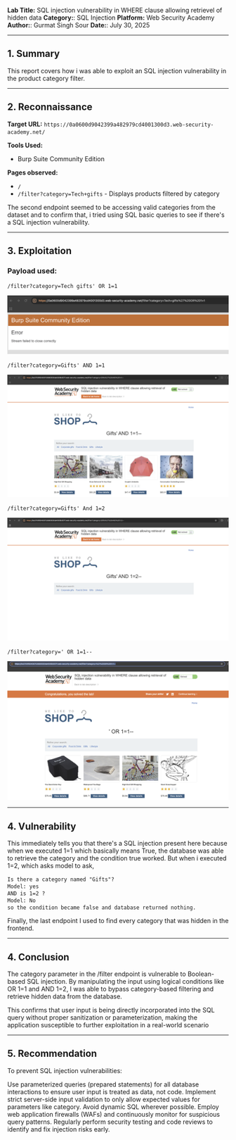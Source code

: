 **Lab Title:** SQL injection vulnerability in WHERE clause allowing retrievel of hidden data
**Category:**: SQL Injection
**Platform:** Web Security Academy
**Author:**: Gurmat Singh Sour
**Date:**: July 30, 2025

---

## 1. Summary
This report covers how i was able to exploit an SQL injection vulnerability in the product category filter.

---

## 2. Reconnaissance

**Target URL:**
`https://0a0600d9042399a482979cd4001300d3.web-security-academy.net/`

**Tools Used:**
- Burp Suite Community Edition

**Pages observed:**
- `/`
- `/filter?category=Tech+gifts` - Displays products filtered by category 

The second endpoint seemed to be accessing valid categories from the dataset and to confirm that, i tried using SQL basic queries to see if there's a SQL injection vulnerability.

---

## 3. Exploitation

### Payload used:

``` 
/filter?category=Tech gifts' OR 1=1

```
![Output](/Screenshots/SQL_injectionLab1/1.png)

```
/filter?category=Gifts' AND 1=1
```
![alt text](/Screenshots/SQL_injectionLab1/2.png)

```
/filter?category=Gifts' And 1=2
```
![alt text](/Screenshots/SQL_injectionLab1/3.png)

```
/filter?category=' OR 1=1--
```
![alt text](/Screenshots/SQL_injectionLab1/4.png)

---



## 4. Vulnerability

This immediately tells you that there's a SQL injection present here because when we executed 1=1 which basically means True, the database was able to retrieve the category and the condition true worked. But when i executed 1=2, which asks model to ask,

    Is there a category named "Gifts"? 
    Model: yes
    AND is 1=2 ?
    Model: No
    so the condition became false and database returned nothing.

Finally, the last endpoint I used to find every category that was hidden in the frontend.

---

## 4. Conclusion

The category parameter in the /filter endpoint is vulnerable to Boolean-based SQL injection. By manipulating the input using logical conditions like OR 1=1 and AND 1=2, I was able to bypass category-based filtering and retrieve hidden data from the database.

This confirms that user input is being directly incorporated into the SQL query without proper sanitization or parameterization, making the application susceptible to further exploitation in a real-world scenario

---

## 5. Recommendation

To prevent SQL injection vulnerabilities:

Use parameterized queries (prepared statements) for all database interactions to ensure user input is treated as data, not code.
Implement strict server-side input validation to only allow expected values for parameters like category.
Avoid dynamic SQL wherever possible.
Employ web application firewalls (WAFs) and continuously monitor for suspicious query patterns.
Regularly perform security testing and code reviews to identify and fix injection risks early.
